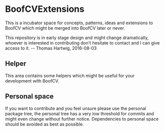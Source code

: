 # BoofCVExtensions

This is a incubator space for concepts, patterns, ideas and extensions to BoofCV
which might be merged into BoofCV later or never.

This repository is in early stage design and might change dramatically,
whoever is interested in contributing don't hesitate to contact and I can give access to it. 
-- Thomas Hartwig, 2016-08-03

## Helper

This area contains some helpers which might be useful for your development with BoofCV.

## Personal space

If you want to contribute and you feel unsure please use the personal package
tree, the personal tree has a very low threshold for commits and might even change
without further notice. Dependencies to personal space should be avoided as best as
possible.
